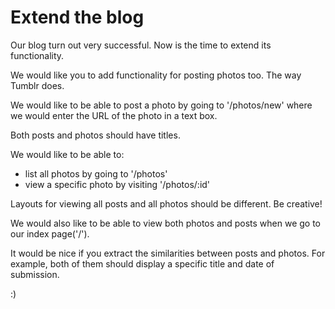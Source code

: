 # Extend the blog

Our blog turn out very successful. Now is the time to extend its functionality.

We would like you to add functionality for posting photos too. The way Tumblr does.

We would like to be able to post a photo by going to '/photos/new' where we would enter the URL of the photo in a text box.

Both posts and photos should have titles.

We would like to be able to:
* list all photos by going to '/photos'
* view a specific photo by visiting '/photos/:id'

Layouts for viewing all posts and all photos should be different. Be creative!

We would also like to be able to view both photos and posts when we go to our index page('/').

It would be nice if you extract the similarities between posts and photos. For example, both of them should display a specific title and date of submission.

:)
